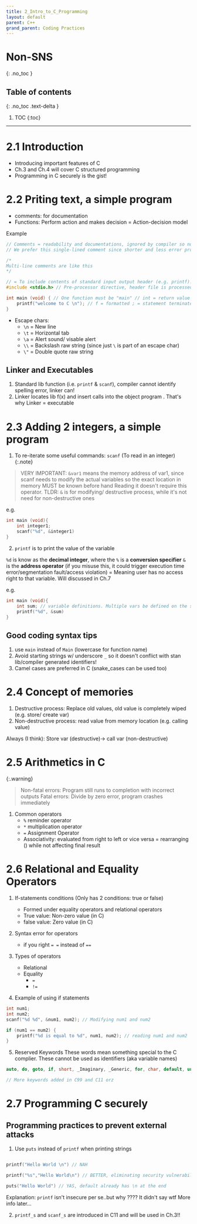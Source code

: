 ```yaml
---
title: 2_Intro_to_C_Programming
layout: default
parent: C++ 
grand_parent: Coding Practices
---
```

# Non-SNS
{: .no_toc }

## Table of contents
{: .no_toc .text-delta }

1. TOC
{:toc}

---
# 2.1 Introduction
- Introducing important features of C
- Ch.3 and Ch.4 will cover C structured programming
- Programming in C securely is the gist!

# 2.2 Priting text, a simple program 

- comments: for documentation
- Functions: Perform action and makes decision = Action-decision model

Example

```c++
// Comments = readability and documentations, ignored by compiler so no outputting machine-language obj code
// We prefer this single-lined comment since shorter and less error prone

/*
Multi-line comments are like this
*/

// = To include contents of standard input output header (e.g. printf). More about this in Ch.5
#include <stdio.h> // Pre-processor directive, header file is processed pre-compiling

int main (void) { // One function must be "main" // int = return value is int // void = no input params
    printf("welcome to C \n"); // f = formatted ; = statement terminator
}
```
- Escape chars:
    - `\n` = New line
    - `\t` = Horizontal tab
    - `\a` = Alert sound/ visable alert
    - `\\` = Backslash raw string (since just `\` is part of an escape char)
    - `\"` = Double quote raw string

## Linker and Executables
1. Standard lib function (i.e. `printf` & `scanf`), compiler cannot identify spelling error, linker can!
2. Linker locates lib f(x) and insert calls into the object program . That's why Linker = executable

# 2.3 Adding 2 integers, a simple program

1. To re-iterate some useful commands: `scanf` (To read in an integer)
{:.note}
> VERY IMPORTANT: `&var1` means the memory address of var1, since scanf needs to modify the actual variables so the exact location in memory MUST be known before hand
> Reading it doesn't require this operator.
> TLDR: `&` is for modifying/ destructive process, while it's not need for non-destructive ones

e.g. 
```c++
int main (void){
    int integer1;
    scanf("%d", &integer1)
}
```

2. `printf` is to print the value of the variable

`%d` is know as the **decimal integer**, where the `%` is a **conversion specifier**
`&` is the **address operator** (if you misuse this, it could trigger execution time error/segmentation fault/access violation) = Meaning user has no access right to that variable. Will discussed in Ch.7

e.g. 
```c++
int main (void){
    int sum; // variable definitions. Multiple vars be defined on the same line in 1 statement
    printf("%d", &sum)
}
```
## Good coding syntax tips
1. use `main` instead of `Main` (lowercase for function name)
2. Avoid starting strings w/ underscore `_` so it doesn't conflict with stan lib/compiler generated identifiers!
3. Camel cases are preferred in C (snake_cases can be used too)

# 2.4 Concept of memories
1. Destructive process: Replace old values, old value is completely wiped (e.g. store/ create var)
2. Non-destructive process: read value from memory location (e.g. calling value)

Always (I think):
Store var (destructive)-> call var (non-destructive)

# 2.5 Arithmetics in C

{:.warning}
> Non-fatal errors: Program still runs to completion with incorrect outputs
> Fatal errors: Divide by zero error, program crashes immediately

1. Common operators
    - `%` reminder operator
    - `*` multiplication operator
    - `=` Assignment Operator
    - Associativity: evaluated from right to left or vice versa = rearranging () while not affecting final result

# 2.6 Relational and Equality Operators

1. If-statements conditions (Only has 2 conditions: true or false)
    - Formed under equality operators and relational operators
    - True value: Non-zero value (in C)
    - false value: Zero value (in C)

2. Syntax error for operators
    - if you right `= =` instead of `==`

3. Types of operators
     - Relational
     - Equality
        - `=`
        - `!=`

4. Example of using if statements

```c++
int num1;
int num2;
scanf("%d %d", &num1, num2); // Modifying num1 and num2

if (num1 == num2) {
    printf("%d is equal to %d", num1, num2); // reading num1 and num2
}
```

5. Reserved Keywords
These words mean something special to the C complier.
These cannot be used as identifiers (aka variable names)

```c++
auto, do, goto, if, short, _Imaginary, _Generic, for, char, default, union, type, while, volatile

// More keywords added in C99 and C11 orz

```
# 2.7 Programming C securely

## Programming practices to prevent external attacks
1. Use `puts` instead of `printf` when printing strings

```c++

printf("Hello World \n") // NAH

printf("%s","Hello World\n") // BETTER, eliminating security vulnerabilities

puts("Hello World") // YAS, default already has \n at the end

```

Explanation: `printf` isn't insecure per se..but why ???? It didn't say wtf
More info later...

2. `printf_s` and `scanf_s` are introduced in C11 and will be used in Ch.3!!
